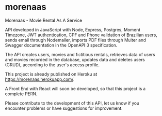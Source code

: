 # morenaas

Morenaas - Movie Rental As A Service

API developed in JavaScript with Node, Express, Postgres, Moment Timezone, JWT authentication, CPF and Phone validation of Brazilian users, sends email through Nodemailer, imports PDF files through Multer and Swagger documentation in the OpenAPI 3 specification.

The API creates users, movies and fictitious rentals, retrieves data of users and movies recorded in the database, updates data and deletes users (CRUD), according to the user's access profile.

This project is already published on Heroku at https://morenaas.herokuapp.com/.

A Front End with React will soon be developed, so that this project is a complete PERN.

Please contribute to the development of this API, let us know if you encounter problems or have suggestions for improvement.
